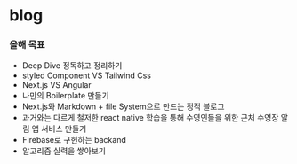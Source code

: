 # blog
### 올해 목표

- Deep Dive 정독하고 정리하기
- styled Component VS Tailwind Css
- Next.js VS Angular
- 나만의 Boilerplate 만들기
- Next.js와 Markdown + file System으로 만드는 정적 블로그
- 과거와는 다르게 철저한 react native 학습을 통해 수영인들을 위한 근처 수영장 알림 앱 서비스 만들기
- Firebase로 구현하는 backand
- 알고리즘 실력을 쌓아보기
